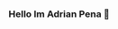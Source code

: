 ### Hello Im Adrian Pena 👋

<!--
- 🔭 I’m currently working on ...
- 🌱 I’m currently learning aws_&_terraform
- 🤔 I’m looking for help with Cloud topics
- 💬 Ask me about anything tech
- 📫 How to reach me: https://www.linkedin.com/in/adrianpenait/
- 😄 Pronouns: He/Him
- ⚡ Fun fact: Life long learner, stong passion for tech
-->
